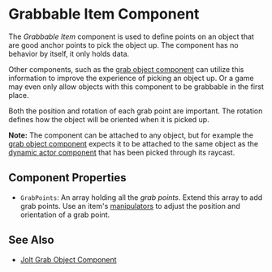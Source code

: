 # Grabbable Item Component

The *Grabbable Item* component is used to define points on an object that are good anchor points to pick the object up. The component has no behavior by itself, it only holds data.

Other components, such as the [grab object component](../physics/jolt/special/jolt-grab-object-component.md) can utilize this information to improve the experience of picking an object up. Or a game may even only allow objects with this component to be grabbable in the first place.

Both the position and rotation of each grab point are important. The rotation defines how the object will be oriented when it is picked up.

**Note:** The component can be attached to any object, but for example the [grab object component](../physics/jolt/special/jolt-grab-object-component.md) expects it to be attached to the same object as the [dynamic actor component](../physics/jolt/actors/jolt-dynamic-actor-component.md) that has been picked through its raycast.

## Component Properties

* `GrabPoints`: An array holding all the *grab points*. Extend this array to add grab points. Use an item's [manipulators](../scenes/gizmos.md#manipulators) to adjust the position and orientation of a grab point.

## See Also

* [Jolt Grab Object Component](../physics/jolt/special/jolt-grab-object-component.md)
